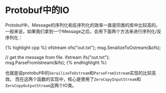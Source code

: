# Protobuf中的IO

Protobuf中，Message的序列化和反序列化的效率一直是同类的库中比较高的。
一般来说，如果我们拿到一个Message之后，会用下面两个方法来进行序列化/反序列化：

{% highlight cpp %}
ofstream ofs("out.txt");
msg.SerailizeToOstream(&ofs);

// get the message from file.
ifstream ifs("out.txt");
msg.ParseFromIstream(&ifs);
{% endhighlight %}

也就是说protobuf中的`SerailizeToOstream`和`ParseFromIstream`实现的比较高效。
而在这两个函数的实现中，核心是使用了`ZeroCopyInputStream`和`ZeroCopyOutputStream`这两个IO类。

